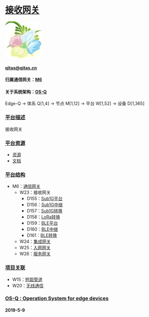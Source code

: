 ﻿# [接收网关](https://github.com/OS-Q/W23) 
[![sites](OS-Q/OS-Q.png)](http://www.OS-Q.com)
####  qitas@qitas.cn
#### 归属通信网关：[M6](https://github.com/OS-Q/M6)
#### 关于系统架构：[OS-Q](https://github.com/OS-Q/OS-Q)
Edge-Q -> 体系 Q[1,4] -> 节点 M[1,12] -> 平台 W[1,52] -> 设备 D[1,365]
### [平台描述](https://github.com/OS-Q/W23/wiki) 

接收网关

### [平台资源](https://github.com/OS-Q/W23) 

- [资源](src/)
- [文档](docs/)

### [平台结构](https://github.com/OS-Q/W23) 

* M6：[通信网关](https://github.com/OS-Q/M6)
	* W23：接收网关
		* D155：[Sub1G平台](https://github.com/OS-Q/D155)
		* D156：[Sub1G中继](https://github.com/OS-Q/D156)
		* D157：[Sub1G转换](https://github.com/OS-Q/D157)
		* D158：[LoRa转换](https://github.com/OS-Q/D158)
		* D159：[BLE平台](https://github.com/OS-Q/D159)
		* D160：[BLE中继](https://github.com/OS-Q/D160)
		* D161：[BLE转换](https://github.com/OS-Q/D161)
	* W24：[集成网关](https://github.com/OS-Q/W24)
	* W25：[入网网关](https://github.com/OS-Q/W25)
	* W26：[服务网关](https://github.com/OS-Q/W26)

### [项目关联](https://github.com/OS-Q/W23) 

* W15：[短距管道](https://github.com/OS-Q/W15)
* W20：[无线通信](https://github.com/OS-Q/W20)

### [OS-Q : Operation System for edge devices](http://www.OS-Q.com/Edge/W23)
####  2019-5-9
